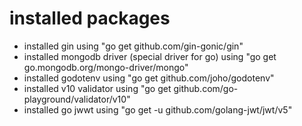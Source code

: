 # installed packages
- installed gin using  "go get github.com/gin-gonic/gin"
- installed mongodb driver (special driver for go) using "go get go.mongodb.org/mongo-driver/mongo"
- installed godotenv using  "go get github.com/joho/godotenv"
- installed v10 validator  using  "go get github.com/go-playground/validator/v10"
- installed go jwwt using "go get -u github.com/golang-jwt/jwt/v5"